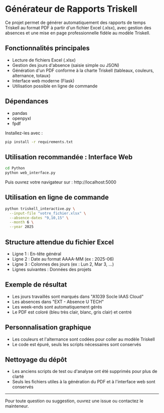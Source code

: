 # Générateur de Rapports Triskell

Ce projet permet de générer automatiquement des rapports de temps Triskell au format PDF à partir d'un fichier Excel (.xlsx), avec gestion des absences et une mise en page professionnelle fidèle au modèle Triskell.

## Fonctionnalités principales
- Lecture de fichiers Excel (.xlsx)
- Gestion des jours d'absence (saisie simple ou JSON)
- Génération d'un PDF conforme à la charte Triskell (tableaux, couleurs, alternance, totaux)
- Interface web moderne (Flask)
- Utilisation possible en ligne de commande

## Dépendances
- pandas
- openpyxl
- fpdf

Installez-les avec :
```bash
pip install -r requirements.txt
```

## Utilisation recommandée : Interface Web

```bash
cd Python
python web_interface.py
```

Puis ouvrez votre navigateur sur : http://localhost:5000

## Utilisation en ligne de commande

```bash
python triskell_interactive.py \
  --input-file "votre_fichier.xlsx" \
  --absence-dates "9,10,15" \
  --month 6 \
  --year 2025
```

## Structure attendue du fichier Excel
- Ligne 1 : En-tête général
- Ligne 2 : Date au format AAAA-MM (ex : 2025-06)
- Ligne 3 : Colonnes des jours (ex : Lun 2, Mar 3, ...)
- Lignes suivantes : Données des projets

## Exemple de résultat
- Les jours travaillés sont marqués dans "A1039 Socle IAAS Cloud"
- Les absences dans "EXT - Absence U TECH"
- Les week-ends sont automatiquement gérés
- Le PDF est coloré (bleu très clair, blanc, gris clair) et centré

## Personnalisation graphique
- Les couleurs et l'alternance sont codées pour coller au modèle Triskell
- Le code est épuré, seuls les scripts nécessaires sont conservés

## Nettoyage du dépôt
- Les anciens scripts de test ou d'analyse ont été supprimés pour plus de clarté
- Seuls les fichiers utiles à la génération du PDF et à l'interface web sont conservés

---

Pour toute question ou suggestion, ouvrez une issue ou contactez le mainteneur. 